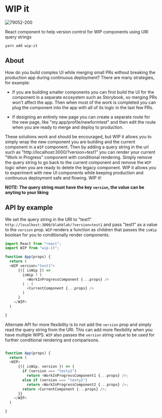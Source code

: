 # WIP it
![79052-200](https://user-images.githubusercontent.com/6344422/37413543-933fc00e-27a7-11e8-9405-9b64d599fad4.png)

React component to help version control for WIP components using URI query strings

`yarn add wip-it`

## About
How do you build complex UI while merging small PRs without breaking the production app during continuous deployment? There are many strategies, for example:

- If you are building smaller components you can first build the UI for the component in a separate ecosystem such as Storybook, so merging PRs won't affect the app. Then when most of the work is completed you can plug the component into the app with all of its logic in the last few PRs. 

- If designing an entirely new page you can create a separate route for the new page, like "my.app/profile/newformtest" and then edit the route when you are ready to merge and deploy to production. 

These solutions work and should be encouraged, but WIP it allows you to simply wrap the new component you are building and the current component in a `WIP` component. Then by adding a query string in the url such as "http://localhost:3000/?version=test1" you can render your current "Work in Progress" component with conditional rendering. Simply remove the query string to go back to the current component and remove the `WIP` logic when you are ready to delete the legacy component. WIP it allows you to experiment with new UI components while keeping production and continuous deployment safe and flowing. WIP it! 


**NOTE: The query string must have the key `version`, the value can be anyting to your liking**

## API by example 

We set the query string in the URI to "test1" `http://localhost:3000/blahblah/?version=test1` and pass "test1" as a value to the `version` prop. `WIP` renders a function as children that passes the `isWip` boolean for you to conditionally render components. 

```js
import React from "react";
import WIP from "wip-it";

function App(props) {
  return (
  <WIP version="test1">
      {({ isWip }) =>
        isWip ? (
          <WorkInProgressComponent {...props} />
        ) : (
          <CurrentComponent {...props} />
        )
      }
    </WIP> 
  )

}

```

Alternate API for more flexibility is to not add the `version` prop and simply read the query string from the URI. This can add more flexibility when you have multiple WIPS. `WIP` also passes the `version` string value to be used for further conditional rendering and comparisons. 

```js

function App(props) {
  return (
  <WIP>
      {({ isWip, version }) => {
        if (version === "testy1")
          return <WorkInProgressComponent1 {...props} />;
        else if (version === "testy2")
          return <WorkInProgressComponent2 {...props} />;
        return <CurrentComponent {...props} />;
      }}
    </WIP>
  )

}

```

